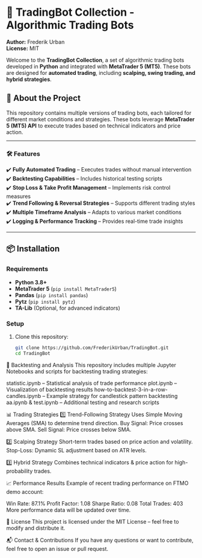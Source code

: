 # 📌 TradingBot Collection - Algorithmic Trading Bots
**Author:** Frederik Urban  
**License:** MIT  

Welcome to the **TradingBot Collection**, a set of algorithmic trading bots developed in **Python** and integrated with **MetaTrader 5 (MT5)**. These bots are designed for **automated trading**, including **scalping, swing trading, and hybrid strategies**.

## 🚀 About the Project
This repository contains multiple versions of trading bots, each tailored for different market conditions and strategies. These bots leverage **MetaTrader 5 (MT5) API** to execute trades based on technical indicators and price action.

---

### 🛠 Features
✔️ **Fully Automated Trading** – Executes trades without manual intervention  
✔️ **Backtesting Capabilities** – Includes historical testing scripts  
✔️ **Stop Loss & Take Profit Management** – Implements risk control measures  
✔️ **Trend Following & Reversal Strategies** – Supports different trading styles  
✔️ **Multiple Timeframe Analysis** – Adapts to various market conditions  
✔️ **Logging & Performance Tracking** – Provides real-time trade insights  

---

## 📦 Installation
### Requirements
- **Python 3.8+**
- **MetaTrader 5** (`pip install MetaTrader5`)
- **Pandas** (`pip install pandas`)
- **Pytz** (`pip install pytz`)
- **TA-Lib** (Optional, for advanced indicators)

### Setup
1. Clone this repository:
   ```sh
   git clone https://github.com/FrederikUrban/TradingBot.git
   cd TradingBot

🔬 Backtesting and Analysis
This repository includes multiple Jupyter Notebooks and scripts for backtesting trading strategies:

statistic.ipynb – Statistical analysis of trade performance
plot.ipynb – Visualization of backtesting results
how-to-backtest-3-in-a-row-candles.ipynb – Example strategy for candlestick pattern backtesting
aa.ipynb & test.ipynb – Additional testing and research scripts

📊 Trading Strategies
1️⃣ Trend-Following Strategy
Uses Simple Moving Averages (SMA) to determine trend direction.
Buy Signal: Price crosses above SMA.
Sell Signal: Price crosses below SMA.

2️⃣ Scalping Strategy
Short-term trades based on price action and volatility.
Stop-Loss: Dynamic SL adjustment based on ATR levels.

3️⃣ Hybrid Strategy
Combines technical indicators & price action for high-probability trades.

📈 Performance Results
Example of recent trading performance on FTMO demo account:

Win Rate: 87.1%
Profit Factor: 1.08
Sharpe Ratio: 0.08
Total Trades: 403
More performance data will be updated over time.

📜 License
This project is licensed under the MIT License – feel free to modify and distribute it.

📬 Contact & Contributions
If you have any questions or want to contribute, feel free to open an issue or pull request.
